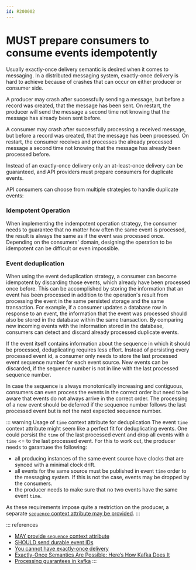 ```yaml
---
id: R200002
---
```


# MUST prepare consumers to consume events idempotently

Usually exactly-once delivery semantic is desired when it comes to messaging. In a distributed messaging system, exactly-once delivery is hard to achieve because of crashes that can occur on either producer or consumer side.

A producer may crash after successfully sending a message, but before a record was created, that the message has been sent. On restart, the producer will send the message a second time not knowing that the message has already been sent before.

A consumer may crash after successfully processing a received message, but before a record was created, that the message has been processed. On restart, the consumer receives and processes the already processed message a second time not knowing that the message has already been processed before.

Instead of an exactly-once delivery only an at-least-once delivery can be guaranteed, and API providers must prepare consumers for duplicate events.

API consumers can choose from multiple strategies to handle duplicate events:

### Idempotent Operation

When implementing the indempotent operation strategy, the consumer needs to guarantee that no matter how often the same event is processed, the result is always the same as if the event was processed once. Depending on the consumers' domain, designing the operation to be idempotent can be difficult or even impossible.

### Event deduplication

When using the event deduplication strategy, a consumer can become idempotent by discarding those events, which already have been processed once before.
This can be accomplished by storing the information that an event has been processed in addition to the operation's result from processing the event in the same persisted storage and the same transaction. For example, if a consumer updates a database row in response to an event, the information that the event was processed should also be stored in the database within the same transaction. By comparing new incoming events with the information stored in the database, consumers can detect and discard already processed duplicate events.

If the event itself contains information about the sequence in which it should be processed, deduplicating requires less effort. Instead of persisting every processed event id, a consumer only needs to store the last processed event sequence number for each event source. New events can be discarded, if the sequence number is not in line with the last processed sequence number.

In case the sequence is always monotonically increasing and contiguous, consumers can even process the events in the correct order but need to be aware that events do not always arrive in the correct order. The processing of a new event should be deferred if the sequence number follows the last processed event but is not the next expected sequence number.

::: warning Usage of `time` context attribute for deduplication
The event `time` context attribute might seem like a perfect fit for deduplicating events. One could persist the `time` of the last processed event and drop all events with a `time` &lt;= to the last processed event. For this to work out, the producer needs to garantuee the following:

- all producing instances of the same event source have clocks that are synced with a minimal clock drift.
- all events for the same source must be published in event `time` order to the messaging system. If this is not the case, events may be dropped by the consumers.
- the producer needs to make sure that no two events have the same event `time`.

As these requirements impose quite a restriction on the producer, a separate [`sequence` context attribute may be provided](../../../format/cloudevents/rules/may-provide-sequence-context-attribute.md).
:::

::: references

- [MAY provide `sequence` context attribute](../../../format/cloudevents/rules/may-provide-sequence-context-attribute.md)
- [SHOULD send durable event IDs ](should-send-durable-event-ids.md)
- [You cannot have exactly-once delivery](https://bravenewgeek.com/you-cannot-have-exactly-once-delivery/)
- [Exactly-Once Semantics Are Possible: Here’s How Kafka Does It](https://www.confluent.io/de-de/blog/exactly-once-semantics-are-possible-heres-how-apache-kafka-does-it/)
- [Processing guarantees in kafka](https://medium.com/@andy.bryant/processing-guarantees-in-kafka-12dd2e30be0e)
  :::
